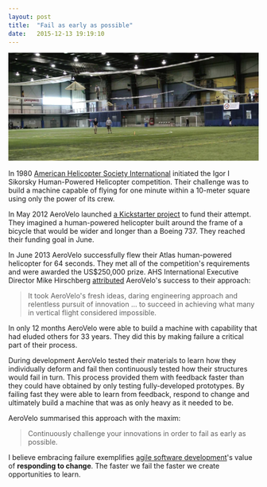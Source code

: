 ```yaml
---
layout: post
title:  "Fail as early as possible"
date:   2015-12-13 19:19:10
---
```


![Atlas](atlas.jpg)

In 1980 [American Helicopter Society International][] initiated the Igor I Sikorsky Human-Powered Helicopter competition.
Their challenge was to build a machine capable of flying for one minute within a 10-meter square using only the power of its crew.

[American Helicopter Society International]: https://vtol.org

In May 2012 AeroVelo launched [a Kickstarter project][] to fund their attempt.
They imagined a human-powered helicopter built around the frame of a bicycle that would be wider and longer than a Boeing 737.
They reached their funding goal in June.

[a Kickstarter project]: https://kickstarter.com/projects/1156290643/atlas-a-human-powered-helicopter-for-a-historical

In June 2013 AeroVelo successfully flew their Atlas human-powered helicopter for 64 seconds.
They met all of the competition's requirements and were awarded the US$250,000 prize.
AHS International Executive Director Mike Hirschberg [attributed][] AeroVelo's success to their approach:

> It took AeroVelo's fresh ideas, daring engineering approach and relentless pursuit of innovation ... to succeed in achieving what many in vertical flight considered
impossible.

[attributed]: https://vtol.org/publications/ahs-press-releases/2013-press-releases/hph-press-release

In only 12 months AeroVelo were able to build a machine with capability that had eluded others for 33 years.
They did this by making failure a critical part of their process.

During development AeroVelo tested their materials to learn how they individually deform and fail then continuously tested how their structures would fail in turn.
This process provided them with feedback faster than they could have obtained by only testing fully-developed prototypes.
By failing fast they were able to learn from feedback, respond to change and ultimately build a machine that was as only heavy as it needed to be.

AeroVelo summarised this approach with the maxim:

> Continuously challenge your innovations in order to fail as early as possible.

I believe embracing failure exemplifies [agile software development][]'s value of **responding to change**.
The faster we fail the faster we create opportunities to learn.

[agile software development]: http://agilemanifesto.org